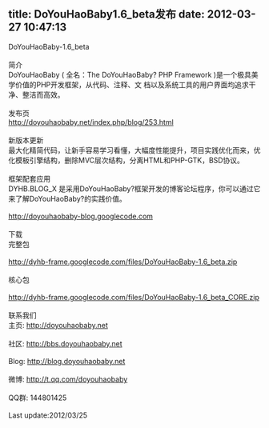 title: DoYouHaoBaby1.6_beta发布
date: 2012-03-27 10:47:13
---

DoYouHaoBaby-1.6_beta<br />
<br />
简介<br />
DoYouHaoBaby ( 全名：The DoYouHaoBaby? PHP Framework )是一个极具美学价值的PHP开发框架，从代码、注释、文 档以及系统工具的用户界面均追求干净、整洁而高效。<br />
<br />
发布页<br />
http://doyouhaobaby.net/index.php/blog/253.html<br />
<br />
新版本更新<br />
最大化精简代码，让新手容易学习看懂，大幅度性能提升，项目实践优化而来，优化模板引擎结构，删除MVC层次结构，分离HTML和PHP-GTK，BSD协议。<br />
<br />
框架配套应用<br />
DYHB.BLOG_X 是采用DoYouHaoBaby?框架开发的博客论坛程序，你可以通过它来了解DoYouHaoBaby?的实践价值。<br />
<br />
http://doyouhaobaby-blog.googlecode.com<br />
<br />
下载<br />
完整包<br />
<br />
http://dyhb-frame.googlecode.com/files/DoYouHaoBaby-1.6_beta.zip<br />
<br />
核心包<br />
<br />
http://dyhb-frame.googlecode.com/files/DoYouHaoBaby-1.6_beta_CORE.zip<br />
<br />
联系我们<br />
主页: http://doyouhaobaby.net<br />
<br />
社区: http://bbs.doyouhaobaby.net<br />
<br />
Blog: http://blog.doyouhaobaby.net<br />
<br />
微博: http://t.qq.com/doyouhaobaby<br />
<br />
QQ群: 144801425<br />
<br />
Last update:2012/03/25